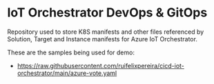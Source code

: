 # IoT Orchestrator DevOps & GitOps

Repository used to store K8S manifests and other files referenced by Solution, Target and Instance manifests for Azure IoT Orchestrator.

These are the samples being used for demo:
- https://raw.githubusercontent.com/ruifelixpereira/cicd-iot-orchestrator/main/azure-vote.yaml
